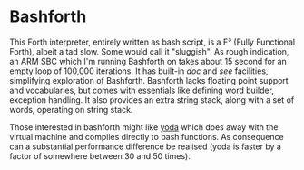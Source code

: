 # Bashforth
This Forth interpreter, entirely written as bash script, is a F³ (Fully Functional Forth), albeit a tad slow.
Some would call it "sluggish". As rough indication, an ARM SBC which I'm running Bashforth on takes about 15 second
for an empty loop of 100,000 iterations. It has built-in _doc_ and _see_ facilities, simplifying exploration of Bashforth.
Bashforth lacks floating point support and vocabularies, but comes with essentials like defining word builder,
exception handling. It also provides an extra string stack, along with a set of words, operating on string stack.

Those interested in bashforth might like [yoda](https://github.com/Bushmills/yoda) which does away with the virtual machine
and compiles directly to bash functions. As consequence can a substantial performance difference be realised (yoda is faster by a factor of somewhere between 30 and 50 times).

